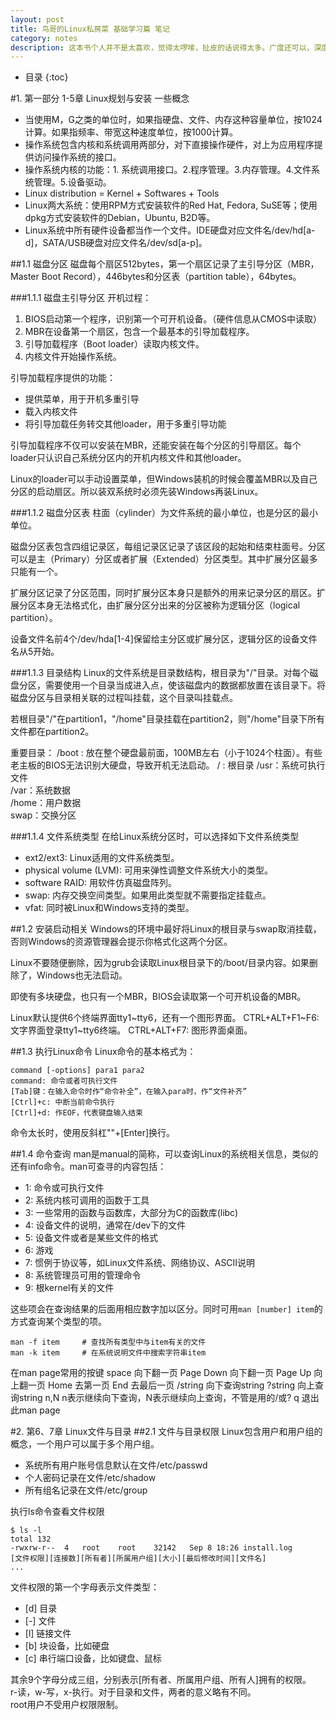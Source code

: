 ```yaml
---
layout: post
title: 鸟哥的Linux私房菜 基础学习篇 笔记
category: notes
description: 这本书个人并不是太喜欢，觉得太啰嗦，扯皮的话说得太多。广度还可以，深度不够，作为Linux入门还凑合。
---
```


* 目录
{:toc}

#1. 第一部分 1-5章 Linux规划与安装
一些概念

* 当使用M，G之类的单位时，如果指硬盘、文件、内存这种容量单位，按1024计算。如果指频率、带宽这种速度单位，按1000计算。
* 操作系统包含内核和系统调用两部分，对下直接操作硬件，对上为应用程序提供访问操作系统的接口。
* 操作系统内核的功能：1. 系统调用接口。2.程序管理。3.内存管理。4.文件系统管理。5.设备驱动。
* Linux distribution = Kernel + Softwares + Tools
* Linux两大系统：使用RPM方式安装软件的Red Hat, Fedora, SuSE等；使用dpkg方式安装软件的Debian，Ubuntu, B2D等。
* Linux系统中所有硬件设备都当作一个文件。IDE硬盘对应文件名/dev/hd[a-d]，SATA/USB硬盘对应文件名/dev/sd[a-p]。

##1.1 磁盘分区
磁盘每个扇区512bytes，第一个扇区记录了主引导分区（MBR，Master Boot Record），446bytes和分区表（partition table），64bytes。

###1.1.1 磁盘主引导分区
开机过程：

1. BIOS启动第一个程序，识别第一个可开机设备。（硬件信息从CMOS中读取）
2. MBR在设备第一个扇区，包含一个最基本的引导加载程序。
3. 引导加载程序（Boot loader）读取内核文件。
4. 内核文件开始操作系统。

引导加载程序提供的功能：

* 提供菜单，用于开机多重引导
* 载入内核文件
* 将引导加载任务转交其他loader，用于多重引导功能

引导加载程序不仅可以安装在MBR，还能安装在每个分区的引导扇区。每个loader只认识自己系统分区内的开机内核文件和其他loader。

Linux的loader可以手动设置菜单，但Windows装机的时候会覆盖MBR以及自己分区的启动扇区。所以装双系统时必须先装Windows再装Linux。

###1.1.2 磁盘分区表
柱面（cylinder）为文件系统的最小单位，也是分区的最小单位。

磁盘分区表包含四组记录区，每组记录区记录了该区段的起始和结束柱面号。分区可以是主（Primary）分区或者扩展（Extended）分区类型。其中扩展分区最多只能有一个。

扩展分区记录了分区范围，同时扩展分区本身只是额外的用来记录分区的扇区。扩展分区本身无法格式化，由扩展分区分出来的分区被称为逻辑分区（logical partition）。

设备文件名前4个/dev/hda[1-4]保留给主分区或扩展分区，逻辑分区的设备文件名从5开始。

###1.1.3 目录结构
Linux的文件系统是目录数结构，根目录为"/"目录。对每个磁盘分区，需要使用一个目录当成进入点，使该磁盘内的数据都放置在该目录下。将磁盘分区与目录相关联的过程叫挂载，这个目录叫挂载点。

若根目录"/"在partition1，"/home"目录挂载在partition2，则"/home"目录下所有文件都在partition2。

重要目录：
/boot : 放在整个硬盘最前面，100MB左右（小于1024个柱面）。有些老主板的BIOS无法识别大硬盘，导致开机无法启动。
/ : 根目录
/usr：系统可执行文件  
/var：系统数据  
/home：用户数据  
swap：交换分区  

###1.1.4 文件系统类型
在给Linux系统分区时，可以选择如下文件系统类型

* ext2/ext3: Linux适用的文件系统类型。
* physical volume (LVM): 可用来弹性调整文件系统大小的类型。
* software RAID: 用软件仿真磁盘阵列。
* swap: 内存交换空间类型。如果用此类型就不需要指定挂载点。
* vfat: 同时被Linux和Windows支持的类型。

##1.2 安装启动相关
Windows的环境中最好将Linux的根目录与swap取消挂载，否则Windows的资源管理器会提示你格式化这两个分区。

Linux不要随便删除，因为grub会读取Linux根目录下的/boot/目录内容。如果删除了，Windows也无法启动。

即使有多块硬盘，也只有一个MBR，BIOS会读取第一个可开机设备的MBR。

Linux默认提供6个终端界面tty1~tty6，还有一个图形界面。
CTRL+ALT+F1~F6: 文字界面登录tty1~tty6终端。 
CTRL+ALT+F7: 图形界面桌面。

##1.3 执行Linux命令
Linux命令的基本格式为：

    command [-options] para1 para2
    command: 命令或者可执行文件
    [Tab]键：在输入命令时作“命令补全”，在输入para时，作“文件补齐”
    [Ctrl]+c: 中断当前命令执行
    [Ctrl]+d: 作EOF，代表键盘输入结束
    
    
命令太长时，使用反斜杠"\"+[Enter]换行。

##1.4 命令查询
man是manual的简称，可以查询Linux的系统相关信息，类似的还有info命令。man可查寻的内容包括：

* 1: 命令或可执行文件
* 2: 系统内核可调用的函数于工具
* 3: 一些常用的函数与函数库，大部分为C的函数库(libc)
* 4: 设备文件的说明，通常在/dev下的文件
* 5: 设备文件或者是某些文件的格式
* 6: 游戏
* 7: 惯例于协议等，如Linux文件系统、网络协议、ASCII说明
* 8: 系统管理员可用的管理命令
* 9: 根kernel有关的文件

这些项会在查询结果的后面用相应数字加以区分。同时可用`man [number] item`的方式查询某个类型的项。

    man -f item     # 查找所有类型中与item有关的文件
    man -k item     # 在系统说明文件中搜索字符串item

在man page常用的按键
space       向下翻一页
Page Down   向下翻一页
Page Up     向上翻一页
Home        去第一页
End         去最后一页
/string     向下查询string
?string     向上查询string
n,N         n表示继续向下查询，N表示继续向上查询，不管是用的/或?
q           退出此man page
 
#2. 第6、7章 Linux文件与目录
##2.1 文件与目录权限
Linux包含用户和用户组的概念，一个用户可以属于多个用户组。

* 系统所有用户账号信息默认在文件/etc/passwd
* 个人密码记录在文件/etc/shadow
* 所有组名记录在文件/etc/group

执行ls命令查看文件权限

	$ ls -l
	total 132										
	-rwxrw-r--	4	root	root	32142	Sep 8 18:26	install.log
	[文件权限][连接数][所有者][所属用户组][大小][最后修改时间][文件名]
	...

文件权限的第一个字母表示文件类型：

* [d] 目录
* [-] 文件
* [l] 链接文件
* [b] 块设备，比如硬盘
* [c] 串行端口设备，比如键盘、鼠标

其余9个字母分成三组，分别表示[所有者、所属用户组、所有人]拥有的权限。  
r-读，w-写，x-执行。对于目录和文件，两者的意义略有不同。  
root用户不受用户权限限制。






